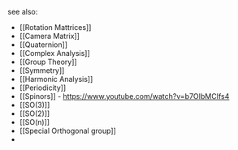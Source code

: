 see also:
- [[Rotation Mattrices]]
- [[Camera Matrix]]
- [[Quaternion]]
- [[Complex Analysis]]
- [[Group Theory]]
- [[Symmetry]]
- [[Harmonic Analysis]]
- [[Periodicity]]
- [[Spinors]] - https://www.youtube.com/watch?v=b7OIbMCIfs4
- [[SO(3)]]
- [[SO(2)]]
- [[SO(n)]]
- [[Special Orthogonal group]]
- 